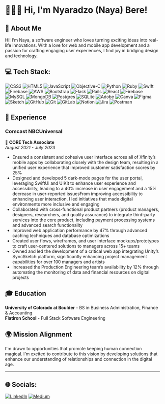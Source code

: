 
# 👩🏾‍💻 Hi, I'm Nyaradzo (Naya) Bere!

## 🌟 About Me
Hi! I’m Naya, a software engineer who loves turning exciting ideas into real-life innovations. With a love for web and mobile app development and a passion for crafting engaging user experiences, I find joy in bridging design and technology.

## 💻 Tech Stack:
![CSS3](https://img.shields.io/badge/css3-%231572B6.svg?style=for-the-badge&logo=css3&logoColor=white) ![HTML5](https://img.shields.io/badge/html5-%23E34F26.svg?style=for-the-badge&logo=html5&logoColor=white) ![JavaScript](https://img.shields.io/badge/javascript-%23323330.svg?style=for-the-badge&logo=javascript&logoColor=%23F7DF1E) ![Objective-C](https://img.shields.io/badge/OBJECTIVE--C-%233A95E3.svg?style=for-the-badge&logo=apple&logoColor=white) ![Python](https://img.shields.io/badge/python-3670A0?style=for-the-badge&logo=python&logoColor=ffdd54) ![Ruby](https://img.shields.io/badge/ruby-%23CC342D.svg?style=for-the-badge&logo=ruby&logoColor=white) ![Swift](https://img.shields.io/badge/swift-F54A2A?style=for-the-badge&logo=swift&logoColor=white) ![Firebase](https://img.shields.io/badge/firebase-%23039BE5.svg?style=for-the-badge&logo=firebase) ![AWS](https://img.shields.io/badge/AWS-%23FF9900.svg?style=for-the-badge&logo=amazon-aws&logoColor=white) ![Bootstrap](https://img.shields.io/badge/bootstrap-%238511FA.svg?style=for-the-badge&logo=bootstrap&logoColor=white) ![Flask](https://img.shields.io/badge/flask-%23000.svg?style=for-the-badge&logo=flask&logoColor=white) ![Rails](https://img.shields.io/badge/rails-%23CC0000.svg?style=for-the-badge&logo=ruby-on-rails&logoColor=white) ![React](https://img.shields.io/badge/react-%2320232a.svg?style=for-the-badge&logo=react&logoColor=%2361DAFB) ![Firebase](https://img.shields.io/badge/firebase-a08021?style=for-the-badge&logo=firebase&logoColor=ffcd34) ![MySQL](https://img.shields.io/badge/mysql-4479A1.svg?style=for-the-badge&logo=mysql&logoColor=white) ![MongoDB](https://img.shields.io/badge/MongoDB-%234ea94b.svg?style=for-the-badge&logo=mongodb&logoColor=white) ![Postgres](https://img.shields.io/badge/postgres-%23316192.svg?style=for-the-badge&logo=postgresql&logoColor=white) ![SQLite](https://img.shields.io/badge/sqlite-%2307405e.svg?style=for-the-badge&logo=sqlite&logoColor=white) ![Adobe](https://img.shields.io/badge/adobe-%23FF0000.svg?style=for-the-badge&logo=adobe&logoColor=white) ![Canva](https://img.shields.io/badge/Canva-%2300C4CC.svg?style=for-the-badge&logo=Canva&logoColor=white) ![Figma](https://img.shields.io/badge/figma-%23F24E1E.svg?style=for-the-badge&logo=figma&logoColor=white) ![Sketch](https://img.shields.io/badge/Sketch-FFB387?style=for-the-badge&logo=sketch&logoColor=black) ![GitHub](https://img.shields.io/badge/github-%23121011.svg?style=for-the-badge&logo=github&logoColor=white) ![Git](https://img.shields.io/badge/git-%23F05033.svg?style=for-the-badge&logo=git&logoColor=white) ![GitLab](https://img.shields.io/badge/gitlab-%23181717.svg?style=for-the-badge&logo=gitlab&logoColor=white) ![Notion](https://img.shields.io/badge/Notion-%23000000.svg?style=for-the-badge&logo=notion&logoColor=white) ![Jira](https://img.shields.io/badge/jira-%230A0FFF.svg?style=for-the-badge&logo=jira&logoColor=white) ![Postman](https://img.shields.io/badge/Postman-FF6C37?style=for-the-badge&logo=postman&logoColor=white)

## 💼 Experience

### Comcast NBCUniversal
🚀 **CORE Tech Associate**  
_August 2021 - July 2023_  
* Ensured a consistent and cohesive user interface across all of Xfinity’s mobile apps by collaborating
closely with the design team, resulting in a unified user experience that improved customer satisfaction
scores by 25%
* Designed and developed 5 dark-mode pages for the user portal, leveraging SwiftUI and UIKit to enhance
user experience and accessibility, leading to a 40% increase in user engagement and a 15% decrease in
user-reported issuesFrom improving accessibility to enhancing user interaction, I led initiatives that made digital environments more inclusive and engaging
* Collaborated with cross-functional product partners (product managers, designers, researchers, and quality assurance) to integrate third-party services into the core product, including payment processing systems and advanced search functionality
* Improved web application performance by 47% through advanced caching techniques and database optimizations 
* Created user flows, wireframes, and user interface mockups/prototypes to craft user-centered solutions to managers across 15+ teams
* Owned and led the development of a critical web app integrating Unity’s SyncSketch platform, significantly enhancing project management capabilities for over 100 managers and artists
* Increased the Production Engineering team’s availability by 12% through automating the monitoring of data and financial resources on digital projects

## 🎓 Education
**University of Colorado at Boulder** - BS in Business Administration, Finance & Accounting  
**Flatiron School** - Full Stack Software Engineering

## 🌍 Mission Alignment
I'm drawn to opportunities that promote keeping human connection magical. I'm excited to contribute to this vision by developing solutions that enhance our understanding of relationships and connection in the digital age.

---



## 🌐 Socials:
[![LinkedIn](https://img.shields.io/badge/LinkedIn-%230077B5.svg?logo=linkedin&logoColor=white)](https://linkedin.com/in/theblackfemaleengineer) [![Medium](https://img.shields.io/badge/Medium-12100E?logo=medium&logoColor=white)](https://medium.com/@nyaradzobere) 


